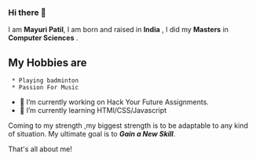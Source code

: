 ### Hi there 👋


I am **Mayuri Patil**, I am born and raised in **India**  , I did my **Masters** in **Computer Sciences**  .


## My Hobbies are

     * Playing badminton
     * Passion For Music
      
- 🔭 I’m currently working on Hack Your Future Assignments.
- 🌱 I’m currently learning HTMl/CSS/Javascript

Coming to my strength ,my biggest strength is to be adaptable to any kind of situation.
My ultimate goal is to **_Gain a New Skill_**.

That's all about me!

<!--
**mayuri2510/mayuri2510** is a ✨ _special_ ✨ repository because its `README.md` (this file) appears on your GitHub profile.!-->


 

